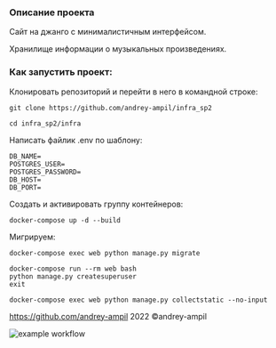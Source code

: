 ### Описание проекта

Сайт на джанго с минималистичным интерфейсом.

Хранилище информации о музыкальных произведениях. 

### Как запустить проект:

Клонировать репозиторий и перейти в него в командной строке:

```
git clone https://github.com/andrey-ampil/infra_sp2
```

```
cd infra_sp2/infra
```

Написать файлик .env по шаблону:

```
DB_NAME=
POSTGRES_USER=
POSTGRES_PASSWORD=
DB_HOST=
DB_PORT=
```

Cоздать и активировать группу контейнеров:

```
docker-compose up -d --build
```

Мигрируем:
```
docker-compose exec web python manage.py migrate
```
```
docker-compose run --rm web bash
python manage.py createsuperuser
exit
```
```
docker-compose exec web python manage.py collectstatic --no-input
```

https://github.com/andrey-ampil
2022 ©andrey-ampil

![example workflow](https://github.com/andrey-ampil/yamdb_final/actions/workflows/yamdb_workflow.yml/badge.svg)
